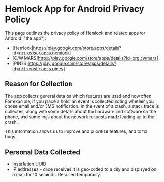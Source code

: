 # Hemlock App for Android Privacy Policy

This page outlines the privacy policy of Hemlock and related apps for Android ("the app"):
* [Hemlock|https://play.google.com/store/apps/details?id=net.kenstir.apps.hemlock]
* [C/W MARS|https://play.google.com/store/apps/details?id=org.cwmars]
* [PINES|https://play.google.com/store/apps/details?id=net.kenstir.apps.pines]


## Reason for Collection

The app collects general data on which features are used and how
often.  For example, if you place a hold, an event is collected noting
whether you chose email and/or SMS notification.  In the event of a
crash, a stack trace is collected, along with some details about the
hardware and software on the phone, and some logs about the network
requests made leading up to the crash.

This information allows us to improve and prioritize features, and to fix bugs.


## Personal Data Collected

* Installation UUID
* IP addresses - once received it is geo-coded to a city and displayed on a map for 10 seconds. Retained temporarily.
